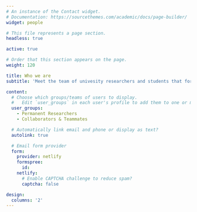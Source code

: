 ```yaml
---
# An instance of the Contact widget.
# Documentation: https://sourcethemes.com/academic/docs/page-builder/
widget: people

# This file represents a page section.
headless: true

active: true

# Order that this section appears on the page.
weight: 120

title: Who we are
subtitle: 'Meet the team of univesity researchers and students that form the JuliaReach network'

content:
  # Choose which groups/teams of users to display.
  #   Edit `user_groups` in each user's profile to add them to one or more of these groups.
  user_groups:
    - Permanent Researchers
    - Collaborators & Teammates

  # Automatically link email and phone or display as text?
  autolink: true

  # Email form provider
  form:
    provider: netlify
    formspree:
      id:
    netlify:
      # Enable CAPTCHA challenge to reduce spam?
      captcha: false

design:
  columns: '2'
---
```

